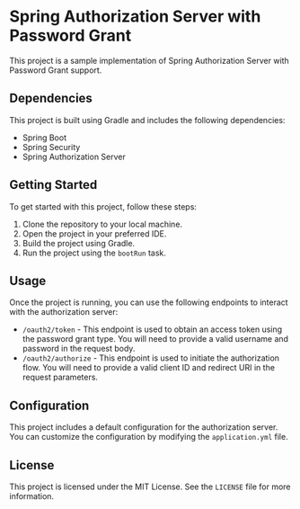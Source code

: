 # Spring Authorization Server with Password Grant

This project is a sample implementation of Spring Authorization Server with Password Grant support.

## Dependencies

This project is built using Gradle and includes the following dependencies:

- Spring Boot
- Spring Security
- Spring Authorization Server

## Getting Started

To get started with this project, follow these steps:

1. Clone the repository to your local machine.
2. Open the project in your preferred IDE.
3. Build the project using Gradle.
4. Run the project using the `bootRun` task.

## Usage

Once the project is running, you can use the following endpoints to interact with the authorization server:

- `/oauth2/token` - This endpoint is used to obtain an access token using the password grant type. You will need to provide a valid username and password in the request body.
- `/oauth2/authorize` - This endpoint is used to initiate the authorization flow. You will need to provide a valid client ID and redirect URI in the request parameters.

## Configuration

This project includes a default configuration for the authorization server. You can customize the configuration by modifying the `application.yml` file.

## License

This project is licensed under the MIT License. See the `LICENSE` file for more information.